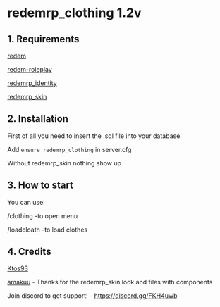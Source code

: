 # redemrp_clothing 1.2v

## 1. Requirements

[redem](https://github.com/kanersps/redem)

[redem-roleplay](https://github.com/RedEM-RP/redem_roleplay/)

[redemrp_identity](https://github.com/RedEM-RP/redemrp_identity/)

[redemrp_skin](https://github.com/RedEM-RP/redemrp_skin/)

## 2. Installation
First of all you need to insert the .sql file into your database.

Add ```ensure redemrp_clothing``` in server.cfg

Without redemrp_skin nothing show up

## 3. How to start
You can use:

/clothing -to open menu

/loadcloath -to load clothes

## 4. Credits
[Ktos93](http://github.com/Ktos93)

[amakuu](http://github.com/amakuu) - Thanks for the redemrp_skin look and files with components

Join discord to get support! - https://discord.gg/FKH4uwb
